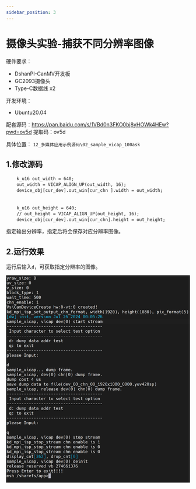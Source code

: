 ```yaml
---
sidebar_position: 3
---
```

# 摄像头实验-捕获不同分辨率图像

硬件要求：

- DshanPI-CanMV开发板
- GC2093摄像头
- Type-C数据线 x2

开发环境：

- Ubuntu20.04


配套源码：https://pan.baidu.com/s/1VBd0n3FKO0bj8yHOWk4HEw?pwd=ov5d 提取码：ov5d

具体位置： `12_多媒体应用示例源码\02_sample_vicap_100ask` 


## 1.修改源码

```
    k_u16 out_width = 640;
    out_width = VICAP_ALIGN_UP(out_width, 16);
    device_obj[cur_dev].out_win[cur_chn ].width = out_width;


    k_u16 out_height = 640;
    // out_height = VICAP_ALIGN_UP(out_height, 16);
    device_obj[cur_dev].out_win[cur_chn].height = out_height;
```

指定输出分辨率，指定后将会保存对应分辨率图像。



## 2.运行效果

运行后输入`d`，可获取指定分辨率的图像。

![image-20241022142650896](${images}/image-20241022142650896.png)

